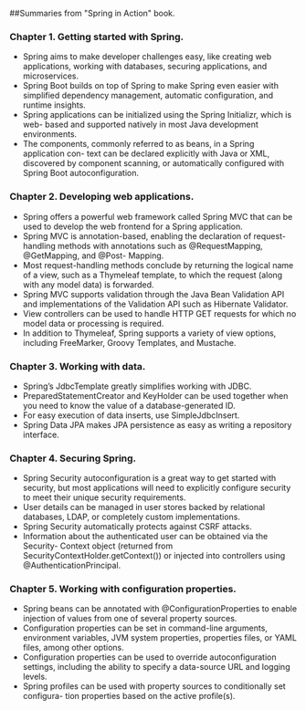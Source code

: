 ##Summaries from "Spring in Action" book.

### Chapter 1. Getting started with Spring.
- Spring aims to make developer challenges easy, like creating web applications, working with databases, securing applications, and microservices.
- Spring Boot builds on top of Spring to make Spring even easier with simplified dependency management, automatic configuration, and runtime insights.
- Spring applications can be initialized using the Spring Initializr, which is web- based and supported natively in most Java development environments.
- The components, commonly referred to as beans, in a Spring application con- text can be declared explicitly with Java or XML, discovered by component scanning, or automatically configured with Spring Boot autoconfiguration.

### Chapter 2. Developing web applications.
- Spring offers a powerful web framework called Spring MVC that can be used to develop the web frontend for a Spring application.
- Spring MVC is annotation-based, enabling the declaration of request-handling methods with annotations such as @RequestMapping, @GetMapping, and @Post- Mapping.
- Most request-handling methods conclude by returning the logical name of a view, such as a Thymeleaf template, to which the request (along with any model data) is forwarded.
- Spring MVC supports validation through the Java Bean Validation API and implementations of the Validation API such as Hibernate Validator.
- View controllers can be used to handle HTTP GET requests for which no model data or processing is required.
- In addition to Thymeleaf, Spring supports a variety of view options, including FreeMarker, Groovy Templates, and Mustache.

### Chapter 3. Working with data.
- Spring’s JdbcTemplate greatly simplifies working with JDBC.
- PreparedStatementCreator and KeyHolder can be used together when you
need to know the value of a database-generated ID.
- For easy execution of data inserts, use SimpleJdbcInsert.
- Spring Data JPA makes JPA persistence as easy as writing a repository interface.

### Chapter 4. Securing Spring.
- Spring Security autoconfiguration is a great way to get started with security, but most applications will need to explicitly configure security to meet their unique security requirements.
- User details can be managed in user stores backed by relational databases, LDAP, or completely custom implementations.
- Spring Security automatically protects against CSRF attacks.
- Information about the authenticated user can be obtained via the Security- Context object (returned from SecurityContextHolder.getContext()) or
injected into controllers using @AuthenticationPrincipal.

### Chapter 5. Working with configuration properties.
- Spring beans can be annotated with @ConfigurationProperties to enable injection of values from one of several property sources.
- Configuration properties can be set in command-line arguments, environment variables, JVM system properties, properties files, or YAML files, among other options.
- Configuration properties can be used to override autoconfiguration settings, including the ability to specify a data-source URL and logging levels.
- Spring profiles can be used with property sources to conditionally set configura- tion properties based on the active profile(s).